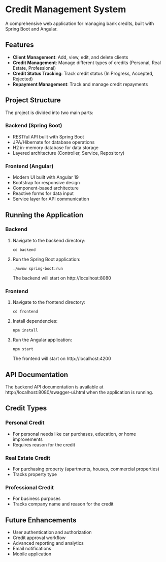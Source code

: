 # Credit Management System

A comprehensive web application for managing bank credits, built with Spring Boot and Angular.

## Features

- **Client Management**: Add, view, edit, and delete clients
- **Credit Management**: Manage different types of credits (Personal, Real Estate, Professional)
- **Credit Status Tracking**: Track credit status (In Progress, Accepted, Rejected)
- **Repayment Management**: Track and manage credit repayments

## Project Structure

The project is divided into two main parts:

### Backend (Spring Boot)

- RESTful API built with Spring Boot
- JPA/Hibernate for database operations
- H2 in-memory database for data storage
- Layered architecture (Controller, Service, Repository)

### Frontend (Angular)

- Modern UI built with Angular 19
- Bootstrap for responsive design
- Component-based architecture
- Reactive forms for data input
- Service layer for API communication

## Running the Application

### Backend

1. Navigate to the backend directory:
   ```
   cd backend
   ```

2. Run the Spring Boot application:
   ```
   ./mvnw spring-boot:run
   ```
   
   The backend will start on http://localhost:8080

### Frontend

1. Navigate to the frontend directory:
   ```
   cd frontend
   ```

2. Install dependencies:
   ```
   npm install
   ```

3. Run the Angular application:
   ```
   npm start
   ```
   
   The frontend will start on http://localhost:4200

## API Documentation

The backend API documentation is available at http://localhost:8080/swagger-ui.html when the application is running.

## Credit Types

### Personal Credit
- For personal needs like car purchases, education, or home improvements
- Requires reason for the credit

### Real Estate Credit
- For purchasing property (apartments, houses, commercial properties)
- Tracks property type

### Professional Credit
- For business purposes
- Tracks company name and reason for the credit

## Future Enhancements

- User authentication and authorization
- Credit approval workflow
- Advanced reporting and analytics
- Email notifications
- Mobile application